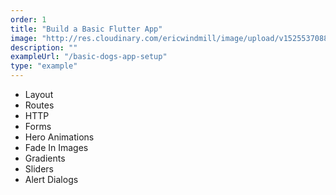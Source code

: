 ```yaml
---
order: 1
title: "Build a Basic Flutter App"
image: "http://res.cloudinary.com/ericwindmill/image/upload/v1525537088/flutter_by_example/dogs_square_gif.gif"
description: ""
exampleUrl: "/basic-dogs-app-setup"
type: "example"
---
```


* Layout
* Routes
* HTTP
* Forms
* Hero Animations
* Fade In Images
* Gradients
* Sliders
* Alert Dialogs
